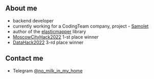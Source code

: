 ## About me

- backend developer
- currently working for a CodingTeam company, project - [Samolet](https://samolet.ru/)
- author of the [elasticmapper](https://github.com/nomilkinmyhome/elasticmapper) library
- [MoscowCityHack2022](https://moscityhack2022.innoagency.ru/) 1-st place winner
- [DataHack2022](https://data-hack.ru/) 3-rd place winner

## Contact me
- Telegram [@no_milk_in_my_home](https://t.me/no_milk_in_my_home)
